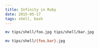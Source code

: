 ```yaml
---
title: Infinity in Ruby
date: 2015-05-17
tags: shell, bash
---
```


``` sh
mv tips/shell/foo.jpg tips/shell/bar.jpg
```

``` sh
mv tips/shell/{foo,bar}.jpg
```
